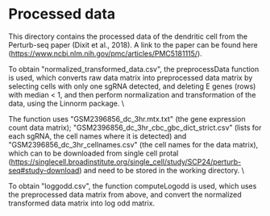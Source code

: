 # Processed data

This directory contains the processed data of the dendritic cell from the Perturb-seq paper (Dixit et al., 2018). A link to the paper can be found here (https://www.ncbi.nlm.nih.gov/pmc/articles/PMC5181115/).

To obtain "normalized_transformed_data.csv", the preprocessData function is used, which converts raw data matrix into preprocessed data matrix by selecting cells with only one sgRNA detected, and deleting E genes (rows) with median < 1, and then perform normalization and transformation of the data, using the Linnorm package. \\

 The function uses "GSM2396856_dc_3hr.mtx.txt" (the gene expression count data matrix); "GSM2396856_dc_3hr_cbc_gbc_dict_strict.csv" (lists for each sgRNA, the cell names where it is detected) and "GSM2396856_dc_3hr_cellnames.csv" (the cell names for the data matrix), which can to be downloaded from single cell protal (https://singlecell.broadinstitute.org/single_cell/study/SCP24/perturb-seq#study-download) and need to be stored in the working directory. \\
 
 To obtain "loggodd.csv", the function computeLogodd is used, which uses the preprocessed data matrix from above, and convert the normalized transformed data matrix into log odd matrix. 
 